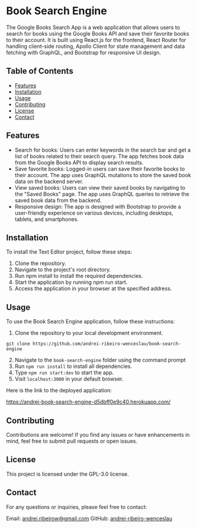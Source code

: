 # Book Search Engine

The Google Books Search App is a web application that allows users to search for books using the Google Books API and save their favorite books to their account. It is built using React.js for the frontend, React Router for handling client-side routing, Apollo Client for state management and data fetching with GraphQL, and Bootstrap for responsive UI design.

## Table of Contents

- [Features](#features)
- [Installation](#installation)
- [Usage](#usage)
- [Contributing](#contributing)
- [License](#license)
- [Contact](#contact)

## Features

- Search for books: Users can enter keywords in the search bar and get a list of books related to their search query. The app fetches book data from the Google Books API to display search results.
- Save favorite books: Logged-in users can save their favorite books to their account. The app uses GraphQL mutations to store the saved book data on the backend server.
- View saved books: Users can view their saved books by navigating to the "Saved Books" page. The app uses GraphQL queries to retrieve the saved book data from the backend.
- Responsive design: The app is designed with Bootstrap to provide a user-friendly experience on various devices, including desktops, tablets, and smartphones.

## Installation

To install the Text Editor project, follow these steps:

1. Clone the repository.
2. Navigate to the project's root directory.
3. Run npm install to install the required dependencies.
4. Start the application by running npm run start.
5. Access the application in your browser at the specified address.

## Usage

To use the Book Search Engine application, follow these instructions:

1. Clone the repository to your local development environment.

`git clone https://github.com/andrei-ribeiro-wenceslau/book-search-engine`

2. Navigate to the `book-search-engine`  folder using the command prompt
3. Run `npm run install` to install all dependencies.
4. Type `npm run start:dev` to start the app.
5. Visit `localhost:3000` in your default browser.

Here is the link to the deployed application:

https://andrei-book-search-engine-d5dbff0e9c40.herokuapp.com/

## Contributing
Contributions are welcome! If you find any issues or have enhancements in mind, feel free to submit pull requests or open issues.

## License
This project is licensed under the GPL-3.0 license.

## Contact
For any questions or inquiries, please feel free to contact:

Email: andrei.ribeirow@gmail.com
GitHub: [andrei-ribeiro-wenceslau](https://github.com/andrei-ribeiro-wenceslau)
